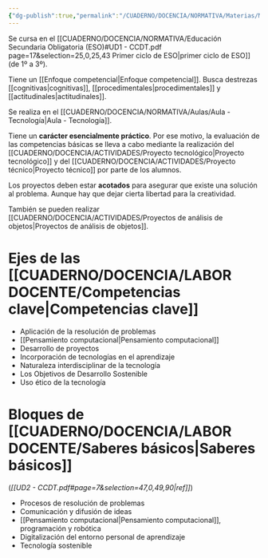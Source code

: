 ```yaml
---
{"dg-publish":true,"permalink":"/CUADERNO/DOCENCIA/NORMATIVA/Materias/Materia - Tecnología y Digitalización/"}
---
```


Se cursa en el [[CUADERNO/DOCENCIA/NORMATIVA/Educación Secundaria Obligatoria (ESO)#UD1 - CCDT.pdf page=17&selection=25,0,25,43 Primer ciclo de ESO\|primer ciclo de ESO]] (de 1º a 3º).

Tiene un [[Enfoque competencial\|Enfoque competencial]]. Busca destrezas [[cognitivas\|cognitivas]], [[procedimentales\|procedimentales]] y [[actitudinales\|actitudinales]].

Se realiza en el [[CUADERNO/DOCENCIA/NORMATIVA/Aulas/Aula - Tecnología\|Aula - Tecnología]].

Tiene un **carácter esencialmente práctico**. Por ese motivo, la evaluación de las competencias básicas se lleva a cabo mediante la realización del [[CUADERNO/DOCENCIA/ACTIVIDADES/Proyecto tecnológico\|Proyecto tecnológico]] y del [[CUADERNO/DOCENCIA/ACTIVIDADES/Proyecto técnico\|Proyecto técnico]] por parte de los alumnos.

Los proyectos deben estar **acotados** para asegurar que existe una solución al problema. Aunque hay que dejar cierta libertad para la creatividad.

También se pueden realizar [[CUADERNO/DOCENCIA/ACTIVIDADES/Proyectos de análisis de objetos\|Proyectos de análisis de objetos]].

# Ejes de las [[CUADERNO/DOCENCIA/LABOR DOCENTE/Competencias clave\|Competencias clave]]
- Aplicación de la resolución de problemas
- [[Pensamiento computacional\|Pensamiento computacional]]
- Desarrollo de proyectos
- Incorporación de tecnologías en el aprendizaje
- Naturaleza interdisciplinar de la tecnología
- Los Objetivos de Desarrollo Sostenible
- Uso ético de la tecnología

# Bloques de [[CUADERNO/DOCENCIA/LABOR DOCENTE/Saberes básicos\|Saberes básicos]]
(*[[UD2 - CCDT.pdf#page=7&selection=47,0,49,90|ref]]*)
- Procesos de resolución de problemas
- Comunicación y difusión de ideas
- [[Pensamiento computacional\|Pensamiento computacional]], programación y robótica
- Digitalización del entorno personal de aprendizaje
- Tecnología sostenible
